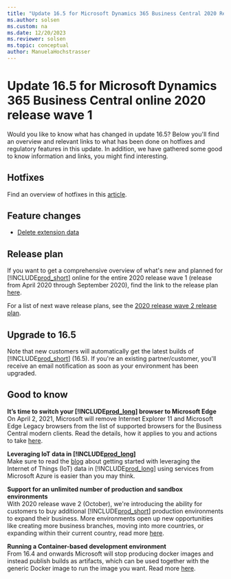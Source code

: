 ```yaml
---
title: "Update 16.5 for Microsoft Dynamics 365 Business Central 2020 Release Wave 1"
ms.author: solsen
ms.custom: na
ms.date: 12/20/2023
ms.reviewer: solsen
ms.topic: conceptual
author: ManuelaHochstrasser
---
```


# Update 16.5 for Microsoft Dynamics 365 Business Central online 2020 release wave 1

Would you like to know what has changed in update 16.5? Below you'll find an overview and relevant links to what has been done on hotfixes and regulatory features in this update. In addition, we have gathered some good to know information and links, you might find interesting.

## Hotfixes

Find an overview of hotfixes in this [article](https://support.microsoft.com/help/4576664).

## Feature changes

- [Delete extension data](/dynamics365-release-plan/2020wave2/smb/dynamics365-business-central/delete-extension-data)

## Release plan

If you want to get a comprehensive overview of what's new and planned for [!INCLUDE[prod_short](../developer/includes/prod_short.md)] online for the entire 2020 release wave 1 (release from April 2020 through September 2020), find the link to the release plan [here](/dynamics365-release-plan/2020wave1/dynamics365-business-central/planned-features).

For a list of next wave release plans, see the [2020 release wave 2 release plan](/dynamics365-release-plan/2020wave2/smb/dynamics365-business-central/planned-features).

## Upgrade to 16.5

Note that new customers will automatically get the latest builds of [!INCLUDE[prod_short](../developer/includes/prod_short.md)] (16.5). If you're an existing partner/customer, you'll receive an email notification as soon as your environment has been upgraded.

## Good to know

**It’s time to switch your [!INCLUDE[prod_long](../developer/includes/prod_long.md)] browser to Microsoft Edge**  
On April 2, 2021, Microsoft will remove Internet Explorer 11 and Microsoft Edge Legacy browsers from the list of supported browsers for the Business Central modern clients. Read the details, how it applies to you and actions to take [here](https://cloudblogs.microsoft.com/dynamics365/it/2020/08/21/its-time-to-switch-your-dynamics-365-business-central-browser-to-microsoft-edge/).

**Leveraging IoT data in [!INCLUDE[prod_long](../developer/includes/prod_long.md)]**  
Make sure to read the [blog](https://cloudblogs.microsoft.com/dynamics365/it/2020/08/24/leveraging-iot-data-in-dynamics-365-business-central/) about getting started with leveraging the Internet of Things (IoT) data in [!INCLUDE[prod_long](../developer/includes/prod_long.md)] using services from Microsoft Azure is easier than you may think.

**Support for an unlimited number of production and sandbox environments**  
With 2020 release wave 2 (October), we're introducing the ability for customers to buy additional [!INCLUDE[prod_short](../developer/includes/prod_short.md)] production environments to expand their business. More environments open up new opportunities like creating more business branches, moving into more countries, or expanding within their current country, read more [here](/dynamics365-release-plan/2020wave2/smb/dynamics365-business-central/support-unlimited-number-production-sandbox-environments).

**Running a Container-based development environment**  
From 16.4 and onwards Microsoft will stop producing docker images and instead publish builds as artifacts, which can be used together with the generic Docker image to run the image you want. Read more [here](../developer/devenv-running-container-development.md).
